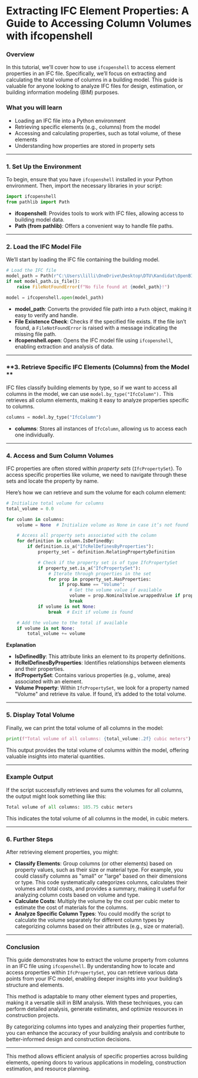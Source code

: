 # Extracting IFC Element Properties: A Guide to Accessing Column Volumes with ifcopenshell
### **Overview**

In this tutorial, we'll cover how to use `ifcopenshell` to access element properties in an IFC file. Specifically, we’ll focus on extracting and calculating the total volume of columns in a building model. This guide is valuable for anyone looking to analyze IFC files for design, estimation, or building information modeling (BIM) purposes.
### **What you will learn**

- Loading an IFC file into a Python environment
- Retrieving specific elements (e.g., columns) from the model
- Accessing and calculating properties, such as total volume, of these elements
- Understanding how properties are stored in property sets

---

### **1. Set Up the Environment**
To begin, ensure that you have `ifcopenshell` installed in your Python environment. Then, import the necessary libraries in your script:

```python
import ifcopenshell
from pathlib import Path
```

- **ifcopenshell**: Provides tools to work with IFC files, allowing access to building model data.
- **Path (from pathlib)**: Offers a convenient way to handle file paths.

---

### **2. Load the IFC Model File**
We’ll start by loading the IFC file containing the building model.

```python
# Load the IFC file
model_path = Path(r"C:\Users\lilli\OneDrive\Desktop\DTU\Kandidat\OpenBIM\CES_BLD_24_06_STR.ifc")
if not model_path.is_file():
    raise FileNotFoundError(f"No file found at {model_path}!")

model = ifcopenshell.open(model_path)
```

- **model_path**: Converts the provided file path into a `Path` object, making it easy to verify and handle.
- **File Existence Check**: Checks if the specified file exists. If the file isn’t found, a `FileNotFoundError` is raised with a message indicating the missing file path.
- **ifcopenshell.open**: Opens the IFC model file using `ifcopenshell`, enabling extraction and analysis of data.

---

### **3. Retrieve Specific IFC Elements (Columns) from the Model **
IFC files classify building elements by type, so if we want to access all columns in the model, we can use `model.by_type("IfcColumn").` This retrieves all column elements, making it easy to analyze properties specific to columns.

```python
columns = model.by_type("IfcColumn")
```

- **columns**: Stores all instances of `IfcColumn`, allowing us to access each one individually.

---

### **4. Access and Sum Column Volumes**
IFC properties are often stored within *property sets* (`IfcPropertySet`). To access specific properties like volume, we need to navigate through these sets and locate the property by name.

Here’s how we can retrieve and sum the volume for each column element:

```python
# Initialize total volume for columns
total_volume = 0.0

for column in columns:
    volume = None  # Initialize volume as None in case it’s not found

    # Access all property sets associated with the column
    for definition in column.IsDefinedBy:
        if definition.is_a("IfcRelDefinesByProperties"):
            property_set = definition.RelatingPropertyDefinition

            # Check if the property set is of type IfcPropertySet
            if property_set.is_a("IfcPropertySet"):
                # Iterate through properties in the set
                for prop in property_set.HasProperties:
                    if prop.Name == "Volume":
                        # Get the volume value if available
                        volume = prop.NominalValue.wrappedValue if prop.NominalValue else None
                        break
            if volume is not None:
                break  # Exit if volume is found

    # Add the volume to the total if available
    if volume is not None:
        total_volume += volume

```
**Explanation**
- **IsDefinedBy**: This attribute links an element to its property definitions.
- **IfcRelDefinesByProperties**: Identifies relationships between elements and their properties.
- **IfcPropertySet**: Contains various properties (e.g., volume, area) associated with an element.
- **Volume Property**: Within `IfcPropertySet`, we look for a property named "Volume" and retrieve its value. If found, it’s added to the total volume.

---

### **5. Display Total Volume**
Finally, we can print the total volume of all columns in the model:
```python
print(f"Total volume of all columns: {total_volume:.2f} cubic meters")
```

This output provides the total volume of columns within the model, offering valuable insights into material quantities.

---

### **Example Output**
If the script successfully retrieves and sums the volumes for all columns, the output might look something like this:
```python
Total volume of all columns: 185.75 cubic meters

```

This indicates the total volume of all columns in the model, in cubic meters.

---

### **6. Further Steps**
After retrieving element properties, you might:

- **Classify Elements**: Group columns (or other elements) based on property values, such as their size or material type. For example, you could classify columns as "small" or "large" based on their dimensions or type.
This code systematically categorizes columns, calculates their volumes and total costs, and provides a summary, making it useful for analyzing column costs based on volume and type.
- **Calculate Costs**: Multiply the volume by the cost per cubic meter to estimate the cost of materials for the columns.
- **Analyze Specific Column Types**: You could modify the script to calculate the volume separately for different column types by categorizing columns based on their attributes (e.g., size or material).

---

### Conclusion
This guide demonstrates how to extract the volume property from columns in an IFC file using `ifcopenshell`. By understanding how to locate and access properties within `IfcPropertySet`, you can retrieve various data points from your IFC model, enabling deeper insights into your building’s structure and elements.

This method is adaptable to many other element types and properties, making it a versatile skill in BIM analysis. With these techniques, you can perform detailed analysis, generate estimates, and optimize resources in construction projects.

By categorizing columns into types and analyzing their properties further, you can enhance the accuracy of your building analysis and contribute to better-informed design and construction decisions.

---

This method allows efficient analysis of specific properties across building elements, opening doors to various applications in modeling, construction estimation, and resource planning.



